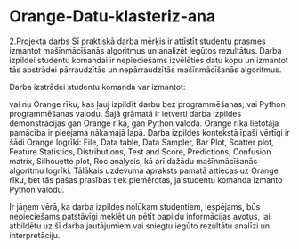 # Orange-Datu-klasteriz-ana
2.Projekta darbs
Šī praktiskā darba mērķis ir attīstīt studentu prasmes izmantot mašīnmācīšanās algoritmus un analizēt iegūtos rezultātus. Darba izpildei studentu komandai ir nepieciešams izvēlēties datu kopu un izmantot tās apstrādei pārraudzītās un nepārraudzītās mašīnmācīšanās algoritmus. 

Darba izstrādei studentu komanda var izmantot:

vai nu Orange rīku, kas ļauj izpildīt darbu bez programmēšanas;
vai Python programmēšanas valodu.
Šajā grāmatā ir ietverti darba izpildes demonstrācijas gan Orange rīkā, gan Python valodā. Orange rīka lietotāja pamācība ir pieejama nākamajā lapā. Darba izpildes kontekstā īpaši vērtīgi ir šādi Orange logrīki: File, Data table, Data Sampler, Bar Plot, Scatter plot, Feature Statistics, Distributions,  Test and Score, Predictions, Confusion matrix, Silhouette plot, Roc analysis, kā arī dažādu mašīnmācīšanās algoritmu logrīki. Tālākais uzdevuma apraksts pamatā attiecas uz Orange rīku, bet tās pašas prasības tiek piemērotas, ja studentu komanda izmanto Python valodu.

Ir jāņem vērā, ka darba izpildes nolūkam studentiem, iespējams, būs nepieciešams patstāvīgi meklēt un pētīt papildu informācijas avotus, lai atbildētu uz šī darba jautājumiem vai sniegtu iegūto rezultātu analīzi un interpretāciju.
